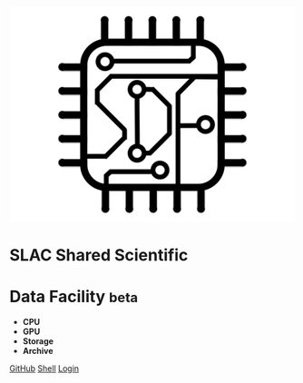 
![logo](sdf.svg ':size=200')

<h1 style="font-weight: bold;">SLAC Shared Scientific</h1>
<h1 style="font-weight: bold;">Data Facility <small>beta</small></h1>

- **CPU**
- **GPU**
- **Storage**
- **Archive**

[GitHub](https://github.com/slaclab/sdf-docs/)
[Shell](https://ondemand-dev.slac.stanford.edu/pun/sys/shell/ssh/sdf-login01.slac.stanford.edu)
[Login](/pun/sys/dashboard ':ignore')


